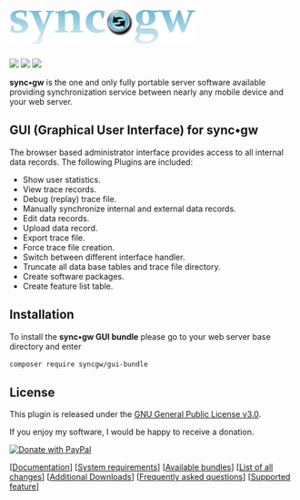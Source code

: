 # ![picture logo](assets/syncgw.png "sync•gw") #
 
![](https://img.shields.io/packagist/v/syncgw/gui-bundle.svg)
![](https://img.shields.io/packagist/l/syncgw/gui-bundle.svg)
![](https://img.shields.io/packagist/dt/syncgw/gui-bundle.svg)
 
**sync•gw** is the one and only fully portable server software available providing synchronization service between nearly any mobile device and your web server.

## GUI (Graphical User Interface) for sync•gw ##
The browser based administrator interface provides access to all internal data records. 
The following Plugins are included:

* Show user statistics.
* View trace records.
* Debug (replay) trace file.
* Manually synchronize internal and external data records.
* Edit data records.
* Upload data record.
* Export trace file.
* Force trace file creation.
* Switch between different interface handler.
* Truncate all data base tables and trace file directory.
* Create software packages.
* Create feature list table.

## Installation ##
To install the **sync•gw GUI bundle** please go to your web server base directory and enter

```bash
composer require syncgw/gui-bundle
```

## License ##
This plugin is released under the [GNU General Public License v3.0](./LICENSE).

If you enjoy my software, I would be happy to receive a donation.

<a href="https://www.paypal.com/donate/?hosted_button_id=DS6VK49NAFHEQ" target="_blank" rel="noopener">
  <img src="https://www.paypalobjects.com/en_US/DK/i/btn/btn_donateCC_LG.gif" alt="Donate with PayPal"/>
</a>


[[Documentation](https://github.com/syncgw/doc-bundle/blob/master/README.md)]
[[System requirements](https://github.com/syncgw/doc-bundle/blob/master/PreReqs.md)] 
[[Available bundles](https://github.com/syncgw/doc-bundle/blob/master/Packages.md)] 
[[List of all changes](https://github.com/syncgw/doc-bundle/blob/master/Changes.md)] 
[[Additional Downloads](https://github.com/syncgw/doc-bundle/blob/master/Downloads.md)] 
[[Frequently asked questions](https://github.com/syncgw/doc-bundle/blob/master/FAQ.md)] 
[[Supported feature](https://github.com/syncgw/doc-bundle/blob/master/Features.md)]
